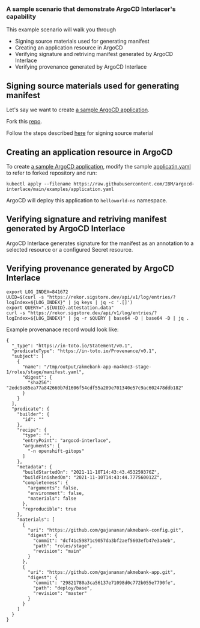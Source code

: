 ### A sample scenario that demonstrate ArgoCD Interlacer's capability 

This example scenario will walk you through 
- Signing source materials used for generating manifest
- Creating an application resource in ArgoCD
- Verifying signature and retriving manifest generated by ArgoCD Interlace
- Verifying provenance generated by ArgoCD Interlace

## Signing source materials used for generating manifest

Let's say we want to create [a sample ArgoCD application](https://github.com/kubernetes-sigs/kustomize/tree/master/examples/helloWorld).

Fork this [repo](https://github.com/kubernetes-sigs/kustomize/tree/master/examples/helloWorld).

Follow the steps described [here](signing_source_material.md) for signing source material


## Creating an application resource in ArgoCD

To create [a sample ArgoCD application](https://github.com/kubernetes-sigs/kustomize/tree/master/examples/helloWorld), modify the sample [applicatin.yaml](https://raw.githubusercontent.com/IBM/argocd-interlace/main/examples/application.yaml) to refer to forked repository and run:

```shell
kubectl apply --filename https://raw.githubusercontent.com/IBM/argocd-interlace/main/examples/application.yaml
```
ArgoCD will deploy this application to `helloworld-ns` namespace.

## Verifying signature and retriving manifest generated by ArgoCD Interlace

ArgoCD Interlace generates signature for the manifest as an annotation to a selected resource or a configured Secret resource.


## Verifying provenance generated by ArgoCD Interlace

```
export LOG_INDEX=841672
UUID=$(curl -s "https://rekor.sigstore.dev/api/v1/log/entries/?logIndex=${LOG_INDEX}" | jq keys | jq -c '.[]')
export QUERY=".${UUID}.attestation.data"
curl -s "https://rekor.sigstore.dev/api/v1/log/entries/?logIndex=${LOG_INDEX}" | jq -r $QUERY | base64 -D | base64 -D | jq .
```

Example provenanace record would look like:
```
{
  "_type": "https://in-toto.io/Statement/v0.1",
  "predicateType": "https://in-toto.io/Provenance/v0.1",
  "subject": [
    {
      "name": "/tmp/output/akmebank-app-ma4kmc3-stage-1/roles/stage/manifest.yaml",
      "digest": {
        "sha256": "2edc9e85ea77a842660b7d1606f54cdf55a209e701340e57c9ac602478ddb182"
      }
    }
  ],
  "predicate": {
    "builder": {
      "id": ""
    },
    "recipe": {
      "type": "",
      "entryPoint": "argocd-interlace",
      "arguments": [
        "-n openshift-gitops"
      ]
    },
    "metadata": {
      "buildStartedOn": "2021-11-10T14:43:43.453259376Z",
      "buildFinishedOn": "2021-11-10T14:43:44.777560012Z",
      "completeness": {
        "arguments": false,
        "environment": false,
        "materials": false
      },
      "reproducible": true
    },
    "materials": [
      {
        "uri": "https://github.com/gajananan/akmebank-config.git",
        "digest": {
          "commit": "dcf41c59871c9057da3bf2aef5603efb47e3a4eb",
          "path": "roles/stage",
          "revision": "main"
        }
      },
      {
        "uri": "https://github.com/gajananan/akmebank-app.git",
        "digest": {
          "commit": "29821780a3ca56137e71098d0c772b055e7790fe",
          "path": "deploy/base",
          "revision": "master"
        }
      }
    ]
  }
}
```
